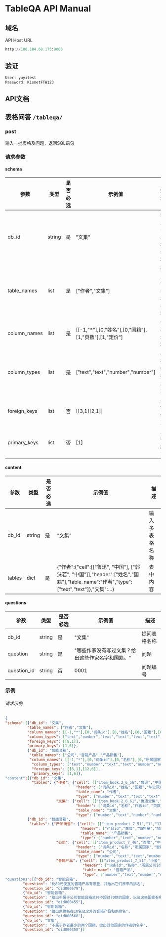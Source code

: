 # TableQA API Manual
## 域名
API Host URL
```python
http://180.184.68.175:9003
```
## 验证
```python
User: yuyitest 
Password: KismetFTW123
```
## API文档
## 表格问答 ```/tableqa/```
### post
输入一批表格及问题，返回SQL语句
### 请求参数
#### schema
参数 | 类型 | 是否必选 | 示例值 |描述
-----|------|-----|-----|-----
db_id | string | 是 | "文集"  | 输入多表格名称
table_names | list | 是 | ["作者","文集"]  | 输入各表格名称
column_names | list | 是 | [[-1,"*"],[0,"姓名"],[0,"国籍"],[1,"页数"],[1,"定价"] | 各列名称
column_types | list | 是 | ["text","text","number","number"] | 每列数据类型
foreign_keys | list | 否 | [[3,1][2,1]] | 外键约束
primary_keys | list | 否 | [1] | 主键约束

#### content
参数 | 类型 | 是否必选 | 示例值 |描述
-----|------|-----|-----|-----
db_id | string | 是 | "文集"  | 输入多表格名称
tables | dict | 是 | {"作者":{"cell":[["鲁迅", "中国"], ["郭沫若", "中国"]],"header":["姓名","国籍"],"table_name":"作者","type":["text","text"]},"文集":…} | 表中内容

#### questions
参数 | 类型 | 是否必选 | 示例值 |描述
-----|------|-----|-----|-----
db_id | string | 是 | "文集"  | 提问表格名称
question | string | 是 | "哪些作家没有写过文集？给出这些作家名字和国籍。" | 问题
question_id | string | 否 | 0001 | 问题编号

### 示例
###### 请求示例
```json
{
"schema":[{"db_id": "文集",
          "table_names": ["作者","文集"],
          "column_names": [[-1,"*"],[0,"词条id"],[0,"姓名"],[0,"国籍"],[0,"毕业院校"],[0,"民族"],[1,"词条id"],[1,"名称"],[1,"作者id"],[1,"页数"],[1,"定价"],[1,"出版社"],[1,"出版时间"],[1,"开本"]],
          "column_types": ["text","number","text","text","text","text","number","text","number","number","number","text","time","text"],
          "foreign_keys": [[8,1]],
          "primary_keys": [1,6]},
          {"db_id": "智能音箱",
           "table_names": ["公司","音箱产品","产品销售"],
           "column_names": [[-1,"*"],[0,"词条id"],[0,"名称"],[0,"所属国家"],[0,"智能音箱款数"],[0,"排名"],[1,"词条id"][1,"名称"],[1,"所属公司id"],[1,"售价"],[1,"排名"],[1,"上升名次"],[2,"产品id"],[2,"季度"],[2,"销售量"],[2,"销售量增长"]],
            "column_types": ["text","number","text","text","number","number","number","text","number","number","number","number","number","text","number","number"],
            "foreign_keys": [[8,1],[12,6]],
            "primary_keys": [1,6]},
"content":[{"db_id": "文集",
            "tables": {"作者": {"cell": [["item_book.2_6_56","鲁迅","中国","南京矿路学堂","汉族"],["item_book.2_6_57","郭沫若","中国","北师学堂","满族"],["item_book.2_6_58","冰心","中国","燕京大学","回族"],["item_book.2_6_59","张恨水","中国","九州帝国大学","土家族"],["item_book.2_6_60","贾平凹","中国","九州帝国大学","傣族"]],
                                "header": ["词条id","姓名","国籍","毕业院校","民族"],
                                "table_name": "作者",
                                "type": ["number","text","text","text","text"]},
                       "文集": {"cell": [["item_book.2_6_61","鲁迅全集","item_book.2_6_57","200","2.8","人民文学出版社","1982-07-21","32开"],["item_book.2_6_62","郭沫若全集","item_book.2_6_57","230","4","译林出版社","1983-06-21","17开"],["item_book.2_6_63","路遥集","item_book.2_6_58","250","5","安徽人民出版社","1989-11-21","15开"],["item_book.2_6_64","冰心全集","item_book.2_6_56","400","20","武汉文艺出版社","1988-07-21","20开"],["item_book.2_6_65","贾平凹全集","item_book.2_6_59","500","28","安徽人民出版社","1990-03-02","16开"]],
                                "header": ["词条id","名称","作者id","页数","定价","出版社","出版时间","开本"],
                                "table_name": "文集",
                                "type": ["number","text","number","number","number","text","time","text"]}}},
          {"db_id": "智能音箱",
           "tables": {"产品销售": {"cell": [["item_product_7_51","1","1万","20%"],["item_product_7_54","4","300万","80%"],["item_product_7_55","1","300万","20%"],["item_product_7_54","1","300万","20%"],["item_product_7_52","4","1万","20%"]],
                                  "header": ["产品id","季度","销售量","销售量增长"],
                                  "table_name": "产品销售",
                                  "type": ["number","text","number","number"]},
                       "公司": {"cell": [["item_product_7_46","百度","中国","1","1"],["item_product_7_47","阿里巴巴集团","美国","8","10"],["item_product_7_48","小米公司","韩国","1","1"],["item_product_7_49","亚马逊集团","日本","8","1"],["item_product_7_50","微软公司","德国","1","1"]],
                                "header": ["词条id","名称","所属国家","智能音箱款数","排名"],
                                "table_name": "公司",
                                "type": ["number","text","text","number","number"]},
                       "音箱产品": {"cell": [["item_product_7_51","小爱","item_product_7_46","89","1","-3"],["item_product_7_52","天猫精灵","item_product_7_47","599","20","+3"],["item_product_7_53","小度在家","item_product_7_47","89","20","+3"],["item_product_7_54","小度音箱","item_product_7_50","89","1","+3"],["item_product_7_55","亚马逊echo","item_product_7_46","89","1","+3"]],
                                   "header": ["词条id","名称","所属公司id","售价","排名","上升名次"],
                                   "table_name": "音箱产品",
                                   "type": ["number","text","number","number","number","number"]}}}],
"questions":[{"db_id": "智能音箱", 
        "question": "比89元便宜的音箱产品有哪些，并给出它们原来的排名", 
        "question_id": "qid000579"},
        {"db_id": "智能音箱", 
        "question": "给出不属于公司智能音箱总共不超过70款的国家，以及这些国家有哪些公司", 
        "question_id": "qid000455"},
        {"db_id": "智能音箱", 
        "question": "给出原排名在10名及之外的音箱产品和原排名", 
        "question_id": "qid000568"},
        {"db_id": "文集", 
        "question": "不属于作者最少的两个国籍，给出其他国家的作者的名字", 
        "question_id": "qid000358"}]
```





